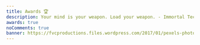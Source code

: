 ```yaml
---
title: Awards 🏆️
description: Your mind is your weapon. Load your weapon. - Immortal Technique
awards: true
noComments: true
banner: https://fvcproductions.files.wordpress.com/2017/01/pexels-photo-285173.jpeg
---
```


